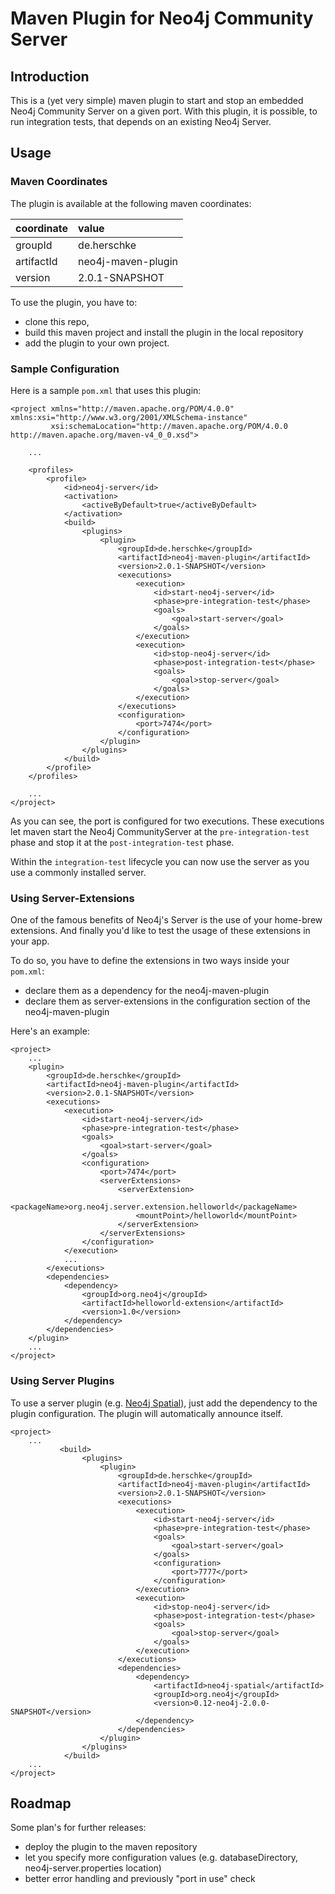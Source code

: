 # Maven Plugin for Neo4j Community Server

## Introduction

This is a (yet very simple) maven plugin to start and stop an embedded Neo4j Community Server on a given port. With this plugin, it is possible, to run integration tests, that depends on an existing Neo4j Server.

## Usage

### Maven Coordinates

The plugin is available at the following maven coordinates:

| coordinate | value              |
| :--------- | :----------------- |
| groupId    | de.herschke        |
| artifactId | neo4j-maven-plugin |
| version    | 2.0.1-SNAPSHOT     |

To use the plugin, you have to:
- clone this repo, 
- build this maven project and install the plugin in the local repository
- add the plugin to your own project.

### Sample Configuration

Here is a sample `pom.xml` that uses this plugin:

~~~~~~~~~~~~~~~~~~~~~~~~~~~~~~~~~~~~~~~~~~~~~~~~~~~~~~~~~~~~~~~~~~~~~~~~~~~~~~~
<project xmlns="http://maven.apache.org/POM/4.0.0" xmlns:xsi="http://www.w3.org/2001/XMLSchema-instance"
         xsi:schemaLocation="http://maven.apache.org/POM/4.0.0 http://maven.apache.org/maven-v4_0_0.xsd">

    ...

    <profiles>
        <profile>
            <id>neo4j-server</id>
            <activation>
                <activeByDefault>true</activeByDefault>
            </activation>
            <build>
                <plugins>
                    <plugin>
                        <groupId>de.herschke</groupId>
                        <artifactId>neo4j-maven-plugin</artifactId>
                        <version>2.0.1-SNAPSHOT</version>
                        <executions>
                            <execution>
                                <id>start-neo4j-server</id>
                                <phase>pre-integration-test</phase>
                                <goals>
                                    <goal>start-server</goal>
                                </goals>
                            </execution>
                            <execution>
                                <id>stop-neo4j-server</id>
                                <phase>post-integration-test</phase>
                                <goals>
                                    <goal>stop-server</goal>
                                </goals>
                            </execution>
                        </executions>
                        <configuration>
                            <port>7474</port>
                        </configuration>
                    </plugin>
                </plugins>
            </build>
        </profile>
    </profiles>

    ...
</project>
~~~~~~~~~~~~~~~~~~~~~~~~~~~~~~~~~~~~~~~~~~~~~~~~~~~~~~~~~~~~~~~~~~~~~~~~~~~~~~~

As you can see, the port is configured for two executions. These executions let maven start the Neo4j CommunityServer at the `pre-integration-test` phase and stop it at the `post-integration-test` phase.

Within the `integration-test` lifecycle you can now use the server as you use a commonly installed server.

### Using Server-Extensions

One of the famous benefits of Neo4j's Server is the use of your home-brew extensions. And finally you'd like to test the usage of these extensions in your app.

To do so, you have to define the extensions in two ways inside your `pom.xml`:

- declare them as a dependency for the neo4j-maven-plugin
- declare them as server-extensions in the configuration section of the neo4j-maven-plugin

Here's an example:

~~~~~~~~~~~~~~~~~~~~~~~~~~~~~~~~~~~~~~~~~~~~~~~~~~~~~~~~~~~~~~~~~~~~~~~~~~~~~~~
<project>
    ...
    <plugin>
        <groupId>de.herschke</groupId>
        <artifactId>neo4j-maven-plugin</artifactId>
        <version>2.0.1-SNAPSHOT</version>
        <executions>
            <execution>
                <id>start-neo4j-server</id>
                <phase>pre-integration-test</phase>
                <goals>
                    <goal>start-server</goal>
                </goals>
                <configuration>
                    <port>7474</port>
                    <serverExtensions>
                        <serverExtension>
                            <packageName>org.neo4j.server.extension.helloworld</packageName>
                            <mountPoint>/helloworld</mountPoint>
                        </serverExtension>
                    </serverExtensions>
                </configuration>
            </execution>
            ...
        </executions>
        <dependencies>
            <dependency>
                <groupId>org.neo4j</groupId>
                <artifactId>helloworld-extension</artifactId>
                <version>1.0</version>    
            </dependency>
        </dependencies>
    </plugin>
    ...
</project>
~~~~~~~~~~~~~~~~~~~~~~~~~~~~~~~~~~~~~~~~~~~~~~~~~~~~~~~~~~~~~~~~~~~~~~~~~~~~~~~

### Using Server Plugins

To use a server plugin (e.g. [Neo4j Spatial](https://github.com/neo4j/spatial)), 
just add the dependency to the plugin configuration. The plugin will 
automatically announce itself.

~~~~~~~~~~~~~~~~~~~~~~~~~~~~~~~~~~~~~~~~~~~~~~~~~~~~~~~~~~~~~~~~~~~~~~~~~~~~~~~
<project>
    ...
           <build>
                <plugins>
                    <plugin>
                        <groupId>de.herschke</groupId>
                        <artifactId>neo4j-maven-plugin</artifactId>
                        <version>2.0.1-SNAPSHOT</version>
                        <executions>
                            <execution>
                                <id>start-neo4j-server</id>
                                <phase>pre-integration-test</phase>
                                <goals>
                                    <goal>start-server</goal>
                                </goals>
                                <configuration>
                                    <port>7777</port>
                                </configuration>
                            </execution>
                            <execution>
                                <id>stop-neo4j-server</id>
                                <phase>post-integration-test</phase>
                                <goals>
                                    <goal>stop-server</goal>
                                </goals>
                            </execution>
                        </executions>
                        <dependencies>
                            <dependency>
                                <artifactId>neo4j-spatial</artifactId>
                                <groupId>org.neo4j</groupId>
                                <version>0.12-neo4j-2.0.0-SNAPSHOT</version>
                            </dependency>
                        </dependencies>
                    </plugin>
                </plugins>
            </build>
    ...
</project>
~~~~~~~~~~~~~~~~~~~~~~~~~~~~~~~~~~~~~~~~~~~~~~~~~~~~~~~~~~~~~~~~~~~~~~~~~~~~~~~

## Roadmap

Some plan's for further releases:

- deploy the plugin to the maven repository
- let you specify more configuration values (e.g. databaseDirectory, neo4j-server.properties location)
- better error handling and previously "port in use" check
